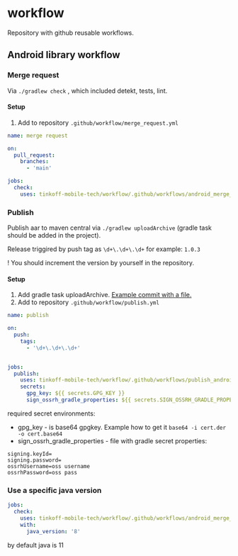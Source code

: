 # workflow

Repository with github reusable workflows. 

## Android library workflow

### Merge request 

Via `./gradlew check` , which included detekt, tests, lint.

#### Setup

1. Add to repository `.github/workflow/merge_request.yml`
```yml
name: merge request

on:
  pull_request:
    branches:
      - 'main'

jobs:
  check:
    uses: tinkoff-mobile-tech/workflow/.github/workflows/android_merge_request.yml@main
```

### Publish 

Publish aar to maven central via `./gradlew uploadArchive` (gradle task should be added in the project).

Release triggired by push tag as `\d+\.\d+\.\d+` for example: `1.0.3`

! You should increment the version by yourself in the repository.

#### Setup

1. Add gradle task uploadArchive. [Example commit with a file.](https://github.com/tinkoff-mobile-tech/TinkoffID-Android/pull/12/commits/d24a2b3c2cd9f280f832e6c0ba10da061caf0864)
2. Add to repository `.github/workflow/publish.yml`
```yml
name: publish

on:
  push:
    tags:
      - '\d+\.\d+\.\d+'


jobs:
  publish:
    uses: tinkoff-mobile-tech/workflow/.github/workflows/publish_android_aar.yml@main
    secrets:
      gpg_key: ${{ secrets.GPG_KEY }}
      sign_ossrh_gradle_properties: ${{ secrets.SIGN_OSSRH_GRADLE_PROPERTIES }}
```

required secret environments:
- gpg_key - is base64 gpgkey. Example how to get it `base64 -i cert.der -o cert.base64`
- sign_ossrh_gradle_properties - file with gradle secret properties:
```properties
signing.keyId=
signing.password=
ossrhUsername=oss username
ossrhPassword=oss pass
```

### Use a specific java version

```yaml
jobs:
  check:
    uses: tinkoff-mobile-tech/workflow/.github/workflows/android_merge_request.yml@main
    with:
      java_version: '8'
```

by default java is 11